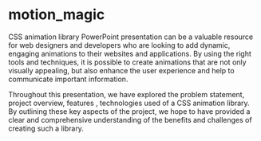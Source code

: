 # motion_magic

CSS animation library PowerPoint presentation can be a valuable resource for web designers and developers who are looking to add dynamic, engaging animations to their websites and applications. By using the right tools and techniques, it is possible to create animations that are not only visually appealing, but also enhance the user experience and help to communicate important information.

Throughout this presentation, we have explored the problem statement, project overview, features , technologies used of a CSS animation library. By outlining these key aspects of the project, we hope to have provided a clear and comprehensive understanding of the benefits and challenges of creating such a library.




